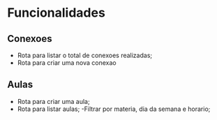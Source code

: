 # Funcionalidades 

## Conexoes 

- Rota para listar o total de conexoes realizadas;
- Rota para criar uma nova conexao 

## Aulas 

- Rota para criar uma aula;
- Rota para listar aulas;
 -Filtrar por materia, dia da semana e horario;

 